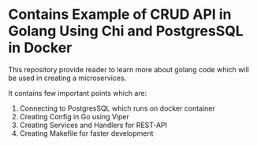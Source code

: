 
# Contains Example of CRUD API in Golang Using Chi and PostgresSQL  in Docker

This repository provide reader to learn more about golang code which will be used in creating a microservices.


It contains few important points which are:  
1. Connecting to PostgresSQL which runs on docker container
2. Creating Config in Go using Viper
3. Creating Services and Handlers for REST-API
4. Creating Makefile for faster development


